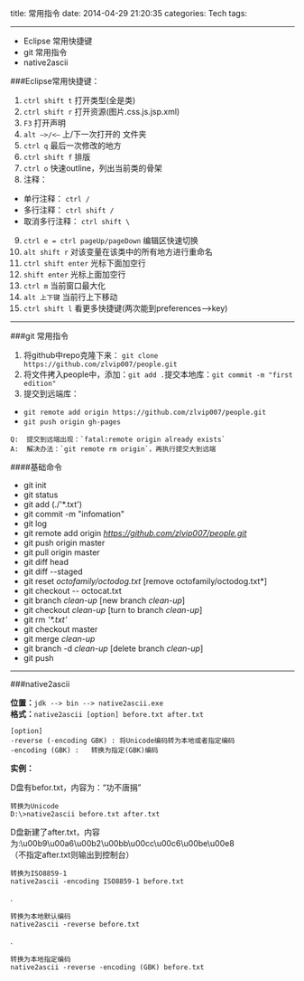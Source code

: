 title: 常用指令
date: 2014-04-29 21:20:35
categories: Tech
tags: 

---

* Eclipse 常用快捷键
* git 常用指令
* native2ascii

<!--more-->
###Eclipse常用快捷键：  
1. `ctrl shift t` 打开类型(全是类)  
2. `ctrl shift r` 打开资源(图片.css.js.jsp.xml)
3. `F3`  打开声明
4. `alt —>/<—`  上/下一次打开的 文件夹
5. `ctrl q` 最后一次修改的地方
6. `ctrl shift f` 排版
7. `ctrl o` 快速outline，列出当前类的骨架
8. 注释：  
 + 单行注释： `ctrl /`
 + 多行注释： `ctrl shift /`
 + 取消多行注释：  `ctrl shift \`
9. `ctrl e = ctrl pageUp/pageDown` 编辑区快速切换
10. `alt shift r` 对该变量在该类中的所有地方进行重命名
11. `ctrl shift enter` 光标下面加空行
12. `shift enter` 光标上面加空行
13. `ctrl m` 当前窗口最大化
14. `alt 上下键` 当前行上下移动
15. `ctrl shift l` 看更多快捷键(两次能到preferences-->key)

---

###git 常用指令

1. 将github中repo克隆下来： `git clone https://github.com/zlvip007/people.git`
2. 将文件拷入people中，添加：`git add .`提交本地库：`git commit -m "first edition"`
3. 提交到远端库：
 * `git remote add origin https://github.com/zlvip007/people.git`
 * `git push origin gh-pages`

```
Q:  提交到远端出现：`fatal:remote origin already exists`  
A:  解决办法：`git remote rm origin`，再执行提交大到远端
```

####基础命令
* git init
* git status
* git add (./'*.txt')
* git commit -m "infomation"
* git log
* git remote add origin *https://github.com/zlvip007/people.git*
* git push origin master
* git pull origin master
* git diff head
* git diff --staged
* git reset *octofamily/octodog.txt*    [remove  octofamily/octodog.txt*]
* git checkout -- octocat.txt
* git branch *clean-up*  [new branch *clean-up*]
* git checkout *clean-up*  [turn to branch *clean-up*]
* git rm *'\*.txt'*
* git checkout master
* git merge *clean-up*
* git branch -d *clean-up*   [delete branch *clean-up*]
* git push


---

###native2ascii

**位置：**`jdk --> bin --> native2ascii.exe`  
**格式：**`native2ascii [option] before.txt after.txt`
	
	[option]  
	-reverse (-encoding GBK) : 将Unicode编码转为本地或者指定编码     
	-encoding (GBK) :   转换为指定(GBK)编码  

**实例：**  
 
D盘有befor.txt，内容为：“功不唐捐” 
 
	转换为Unicode 
	D:\>native2ascii before.txt after.txt
	  
D盘新建了after.txt，内容为:\u00b9\u00a6\u00b2\u00bb\u00cc\u00c6\u00be\u00e8  
（不指定after.txt则输出到控制台）


    转换为ISO8859-1  
    native2ascii -encoding ISO8859-1 before.txt

.

	转换为本地默认编码
	native2ascii -reverse before.txt

.

	转换为本地指定编码  
	native2ascii -reverse -encoding (GBK) before.txt